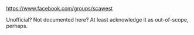 https://www.facebook.com/groups/scawest

Unofficial?  Not documented here?  At least acknowledge it as out-of-scope, perhaps.
